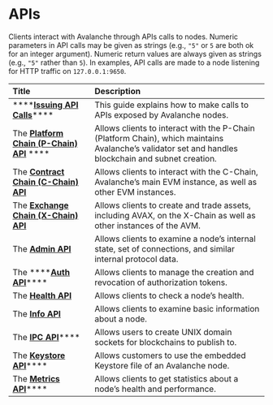 # APIs

Clients interact with Avalanche through APIs calls to nodes. Numeric parameters in API calls may be given as strings \(e.g., `"5"` or `5` are both ok for an integer argument\). Numeric return values are always given as strings \(e.g., `"5"` rather than `5`\). In examples, API calls are made to a node listening for HTTP traffic on `127.0.0.1:9650`.

| Title | Description |
| :--- | :--- |
| \*\*\*\*[**Issuing API Calls**](issuing-api-calls.md)\*\*\*\* | This guide explains how to make calls to APIs exposed by Avalanche nodes. |
| The [**Platform Chain \(P-Chain\) API**](platform-chain-p-chain-api.md)           **** | Allows clients to interact with the P-Chain \(Platform Chain\), which maintains Avalanche’s validator set and handles blockchain and subnet creation. |
| The [**Contract Chain \(C-Chain\) API**](contract-chain-c-chain-api.md) | Allows clients to interact with the C-Chain, Avalanche’s main EVM instance, as well as other EVM instances. |
| The [**Exchange Chain \(X-Chain\) API**](exchange-chain-x-chain-api.md) | Allows clients to create and trade assets, including AVAX, on the X-Chain as well as other instances of the AVM. |
| The [**Admin API**](admin-api.md)  | Allows clients to examine a node’s internal state, set of connections, and similar internal protocol data. |
| The ****[**Auth API**](auth-api.md)\*\*\*\* | Allows clients to manage the creation and revocation of authorization tokens. |
| The [**Health API**](health-api.md) | Allows clients to check a node’s health. |
| The [**Info API**](info-api.md)  | Allows clients to examine basic information about a node. |
| The [**IPC API**](ipc-api.md)\*\*\*\* | Allows users to create UNIX domain sockets for blockchains to publish to. |
| The [**Keystore API**](keystore-api.md)\*\*\*\* | Allows customers to use the embedded Keystore file of an Avalanche node. |
| The [**Metrics API**](metrics-api.md)\*\*\*\* | Allows clients to get statistics about a node’s health and performance. |

